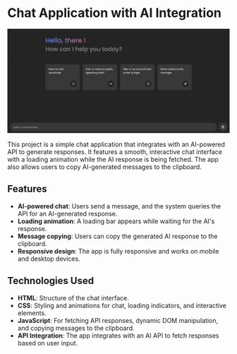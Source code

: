 # Chat Application with AI Integration

![Chat Application Screenshot](images/ui.png)


This project is a simple chat application that integrates with an AI-powered API to generate responses. It features a smooth, interactive chat interface with a loading animation while the AI response is being fetched. The app also allows users to copy AI-generated messages to the clipboard.

## Features

- **AI-powered chat**: Users send a message, and the system queries the API for an AI-generated response.
- **Loading animation**: A loading bar appears while waiting for the AI's response.
- **Message copying**: Users can copy the generated AI response to the clipboard.
- **Responsive design**: The app is fully responsive and works on mobile and desktop devices.

## Technologies Used

- **HTML**: Structure of the chat interface.
- **CSS**: Styling and animations for chat, loading indicators, and interactive elements. 
- **JavaScript**: For fetching API responses, dynamic DOM manipulation, and copying messages to the clipboard.
- **API Integration**: The app integrates with an AI API to fetch responses based on user input.